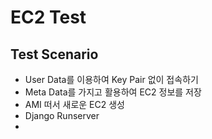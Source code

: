 # EC2 Test
## Test Scenario
* User Data를 이용하여 Key Pair 없이 접속하기
* Meta Data를 가지고 활용하여 EC2 정보를 저장
* AMI 떠서 새로운 EC2 생성
* Django Runserver
* 